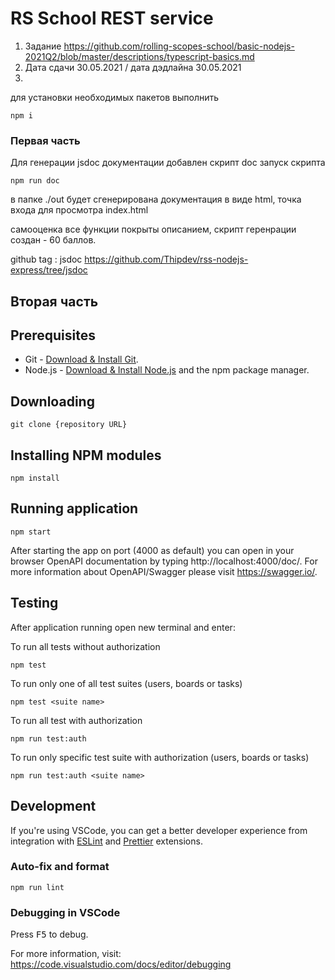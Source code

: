 # RS School REST service

1. Задание https://github.com/rolling-scopes-school/basic-nodejs-2021Q2/blob/master/descriptions/typescript-basics.md
2. Дата сдачи 30.05.2021 / дата дэдлайна 30.05.2021
3. 
для установки необходимых пакетов выполнить 
```
npm i
```

### Первая часть
Для генерации jsdoc документации добавлен скрипт doc
запуск скрипта

```
npm run doc
```

в папке ./out будет сгенерирована документация в виде html, точка входа для просмотра index.html

самооценка
все функции покрыты описанием, скрипт геренрации создан - 60 баллов.

github tag : jsdoc
https://github.com/Thipdev/rss-nodejs-express/tree/jsdoc


## Вторая часть



## Prerequisites

- Git - [Download & Install Git](https://git-scm.com/downloads).
- Node.js - [Download & Install Node.js](https://nodejs.org/en/download/) and the npm package manager.

## Downloading

```
git clone {repository URL}
```

## Installing NPM modules

```
npm install
```

## Running application

```
npm start
```

After starting the app on port (4000 as default) you can open
in your browser OpenAPI documentation by typing http://localhost:4000/doc/.
For more information about OpenAPI/Swagger please visit https://swagger.io/.

## Testing

After application running open new terminal and enter:

To run all tests without authorization

```
npm test
```

To run only one of all test suites (users, boards or tasks)

```
npm test <suite name>
```

To run all test with authorization

```
npm run test:auth
```

To run only specific test suite with authorization (users, boards or tasks)

```
npm run test:auth <suite name>
```

## Development

If you're using VSCode, you can get a better developer experience from integration with [ESLint](https://marketplace.visualstudio.com/items?itemName=dbaeumer.vscode-eslint) and [Prettier](https://marketplace.visualstudio.com/items?itemName=esbenp.prettier-vscode) extensions.

### Auto-fix and format

```
npm run lint
```

### Debugging in VSCode

Press <kbd>F5</kbd> to debug.

For more information, visit: https://code.visualstudio.com/docs/editor/debugging
